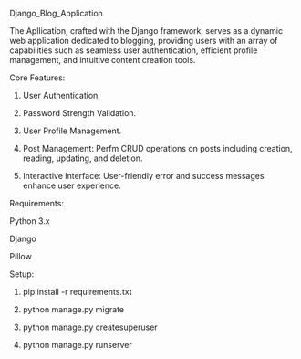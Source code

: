 Django_Blog_Application

The Apllication, crafted with the Django framework, serves as a dynamic web application dedicated to blogging, providing users with an array of capabilities such as seamless user authentication, efficient profile management, and intuitive content creation tools.

Core Features:

1. User Authentication,

2. Password Strength Validation.

3. User Profile Management.

4. Post Management: Perfm CRUD operations on posts including creation, reading, updating, and deletion.

5. Interactive Interface: User-friendly error and success messages enhance user experience.

Requirements:

Python 3.x

Django

Pillow

Setup:

1. pip install -r requirements.txt

2. python manage.py migrate

3. python manage.py createsuperuser

4. python manage.py runserver
